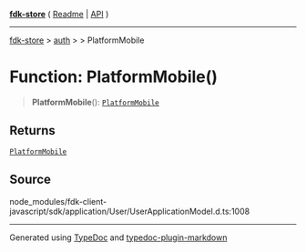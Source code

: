 [**fdk-store**](../../../README.md) ( [Readme](../../../README.md) \| [API](../../../API.md) )

---

[fdk-store](../../../API.md) > [auth](../../README.md) > [<internal>](../README.md) > PlatformMobile

# Function: PlatformMobile()

> **PlatformMobile**(): [`PlatformMobile`](../type-aliases/type-alias.PlatformMobile.md)

## Returns

[`PlatformMobile`](../type-aliases/type-alias.PlatformMobile.md)

## Source

node_modules/fdk-client-javascript/sdk/application/User/UserApplicationModel.d.ts:1008

---

Generated using [TypeDoc](https://typedoc.org/) and [typedoc-plugin-markdown](https://www.npmjs.com/package/typedoc-plugin-markdown)
